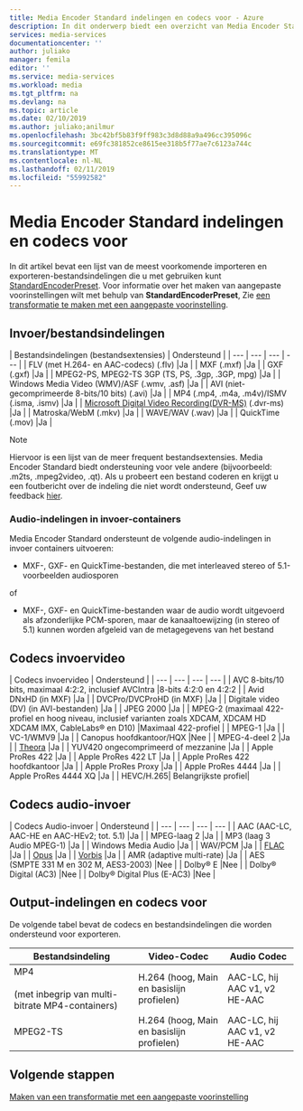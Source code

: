 ```yaml
---
title: Media Encoder Standard indelingen en codecs voor - Azure
description: In dit onderwerp biedt een overzicht van Media Encoder Standard indelingen en codecs voor.
services: media-services
documentationcenter: ''
author: juliako
manager: femila
editor: ''
ms.service: media-services
ms.workload: media
ms.tgt_pltfrm: na
ms.devlang: na
ms.topic: article
ms.date: 02/10/2019
ms.author: juliako;anilmur
ms.openlocfilehash: 3bc42bf5b83f9ff983c3d8d88a9a496cc395096c
ms.sourcegitcommit: e69fc381852ce8615ee318b5f77ae7c6123a744c
ms.translationtype: MT
ms.contentlocale: nl-NL
ms.lasthandoff: 02/11/2019
ms.locfileid: "55992582"
---
```

# <a name="media-encoder-standard-formats-and-codecs"></a>Media Encoder Standard indelingen en codecs voor

In dit artikel bevat een lijst van de meest voorkomende importeren en exporteren-bestandsindelingen die u met gebruiken kunt [StandardEncoderPreset](https://docs.microsoft.com/rest/api/media/transforms/createorupdate#standardencoderpreset). Voor informatie over het maken van aangepaste voorinstellingen wilt met behulp van **StandardEncoderPreset**, Zie [een transformatie te maken met een aangepaste voorinstelling](customize-encoder-presets-how-to.md).

## <a name="input-containerfile-formats"></a>Invoer/bestandsindelingen

| Bestandsindelingen (bestandsextensies) | Ondersteund |
| --- | --- | --- | --- |
| FLV (met H.264- en AAC-codecs) (.flv) |Ja |
| MXF    (.mxf) |Ja |
| GXF (.gxf) |Ja |
| MPEG2-PS, MPEG2-TS 3GP (TS, PS, .3gp, .3GP, mpg) |Ja |
| Windows Media Video (WMV)/ASF (.wmv, .asf) |Ja |
| AVI (niet-gecomprimeerde 8-bits/10 bits) (.avi) |Ja |
| MP4 (.mp4, .m4a, .m4v)/ISMV (.isma, .ismv) |Ja |
| [Microsoft Digital Video Recording(DVR-MS)](https://msdn.microsoft.com/library/windows/desktop/dd692984) (.dvr-ms) |Ja |
| Matroska/WebM (.mkv) |Ja |
| WAVE/WAV (.wav) |Ja |
| QuickTime (.mov) |Ja |

> [!NOTE]
> Hiervoor is een lijst van de meer frequent bestandsextensies. Media Encoder Standard biedt ondersteuning voor vele andere (bijvoorbeeld: .m2ts, .mpeg2video, .qt). Als u probeert een bestand coderen en krijgt u een foutbericht over de indeling die niet wordt ondersteund, Geef uw feedback [hier](https://feedback.azure.com/forums/169396-media-services/category/144411-encoding-and-processing/).
> 
> 

### <a name="audio-formats-in-input-containers"></a>Audio-indelingen in invoer-containers
Media Encoder Standard ondersteunt de volgende audio-indelingen in invoer containers uitvoeren:

* MXF-, GXF- en QuickTime-bestanden, die met interleaved stereo of 5.1-voorbeelden audiosporen

of

* MXF-, GXF- en QuickTime-bestanden waar de audio wordt uitgevoerd als afzonderlijke PCM-sporen, maar de kanaaltoewijzing (in stereo of 5.1) kunnen worden afgeleid van de metagegevens van het bestand

## <a name="input-video-codecs"></a>Codecs invoervideo
| Codecs invoervideo | Ondersteund |
| --- | --- | --- | --- |
| AVC 8-bits/10 bits, maximaal 4:2:2, inclusief AVCIntra |8-bits 4:2:0 en 4:2:2 |
| Avid DNxHD (in MXF) |Ja |
| DVCPro/DVCProHD (in MXF) |Ja |
| Digitale video (DV) (in AVI-bestanden) |Ja |
| JPEG 2000 |Ja |
| MPEG-2 (maximaal 422-profiel en hoog niveau, inclusief varianten zoals XDCAM, XDCAM HD XDCAM IMX, CableLabs® en D10) |Maximaal 422-profiel |
| MPEG-1 |Ja |
| VC-1/WMV9 |Ja |
| Canopus hoofdkantoor/HQX |Nee |
| MPEG-4-deel 2 |Ja |
| [Theora](https://en.wikipedia.org/wiki/Theora) |Ja |
| YUV420 ongecomprimeerd of mezzanine |Ja |
| Apple ProRes 422 |Ja |
| Apple ProRes 422 LT |Ja |
| Apple ProRes 422 hoofdkantoor |Ja |
| Apple ProRes Proxy |Ja |
| Apple ProRes 4444 |Ja |
| Apple ProRes 4444 XQ |Ja |
| HEVC/H.265| Belangrijkste profiel|

## <a name="input-audio-codecs"></a>Codecs audio-invoer
| Codecs Audio-invoer | Ondersteund |
| --- | --- | --- | --- |
| AAC (AAC-LC, AAC-HE en AAC-HEv2; tot. 5.1) |Ja |
| MPEG-laag 2 |Ja |
| MP3 (laag 3 Audio MPEG-1) |Ja |
| Windows Media Audio |Ja |
| WAV/PCM |Ja |
| [FLAC](https://en.wikipedia.org/wiki/FLAC)</a> |Ja |
| [Opus](https://go.microsoft.com/fwlink/?LinkId=822667) |Ja |
| [Vorbis](https://en.wikipedia.org/wiki/Vorbis)</a> |Ja |
| AMR (adaptive multi-rate) |Ja |
| AES (SMPTE 331 M en 302 M, AES3-2003) |Nee |
| Dolby® E |Nee |
| Dolby® Digital (AC3) |Nee |
| Dolby® Digital Plus (E-AC3) |Nee |

## <a name="output-formats-and-codecs"></a>Output-indelingen en codecs voor
De volgende tabel bevat de codecs en bestandsindelingen die worden ondersteund voor exporteren.

| Bestandsindeling | Video-Codec | Audio Codec |
| --- | --- | --- |
| MP4 <br/><br/>(met inbegrip van multi-bitrate MP4-containers) |H.264 (hoog, Main en basislijn profielen) |AAC-LC, hij AAC v1, v2 HE-AAC |
| MPEG2-TS |H.264 (hoog, Main en basislijn profielen) |AAC-LC, hij AAC v1, v2 HE-AAC |

## <a name="next-steps"></a>Volgende stappen

[Maken van een transformatie met een aangepaste voorinstelling](customize-encoder-presets-how-to.md)
